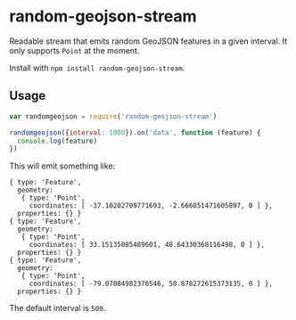 # random-geojson-stream

Readable stream that emits random GeoJSON features in a given interval. It only
supports `Point` at the moment.

Install with `npm install random-geojson-stream`.

## Usage

```js
var randomgeojson = require('random-geojson-stream')

randomgeojson({interval: 1000}).on('data', function (feature) {
  console.log(feature)
})
```

This will emit something like:
```
{ type: 'Feature',
  geometry:
   { type: 'Point',
     coordinates: [ -37.10202709771693, -2.666051471605897, 0 ] },
  properties: {} }
{ type: 'Feature',
  geometry:
   { type: 'Point',
     coordinates: [ 33.15135085489601, 48.64330368116498, 0 ] },
  properties: {} }
{ type: 'Feature',
  geometry:
   { type: 'Point',
     coordinates: [ -79.07084982376546, 50.878272615373135, 0 ] },
  properties: {} }
```

The default interval is `500`.